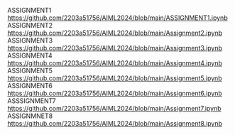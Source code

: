 ASSIGNMENT1 https://github.com/2203a51756/AIML2024/blob/main/ASSIGNMENT1.ipynb
ASSIGNMENT2 https://github.com/2203a51756/AIML2024/blob/main/Assignment2.ipynb
ASSIGNMENT3 https://github.com/2203a51756/AIML2024/blob/main/Assignment3.ipynb
ASSIGNMENT4 https://github.com/2203a51756/AIML2024/blob/main/Assignment4.ipynb
ASSIGNMENT5 https://github.com/2203a51756/AIML2024/blob/main/Assignment5.ipynb
ASSIGNMENT6 https://github.com/2203a51756/AIML2024/blob/main/Assignment6.ipynb
ASSSIGNMENT7 https://github.com/2203a51756/AIML2024/blob/main/Assignment7.ipynb
ASSIGNMNET8 https://github.com/2203a51756/AIML2024/blob/main/Assignment8.ipynb
